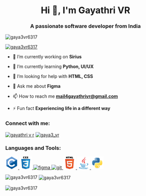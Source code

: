<h1 align="center">Hi 👋, I'm Gayathri VR</h1>
<h3 align="center">A passionate software developer from India</h3>

<p align="left"> <img src="https://komarev.com/ghpvc/?username=gaya3vr6317&label=Profile%20views&color=0e75b6&style=flat" alt="gaya3vr6317" /> </p>

<p align="left"> <a href="https://github.com/ryo-ma/github-profile-trophy"><img src="https://github-profile-trophy.vercel.app/?username=gaya3vr6317" alt="gaya3vr6317" /></a> </p>

- 🔭 I’m currently working on **Sirius**

- 🌱 I’m currently learning **Python, UI/UX**

- 🤝 I’m looking for help with **HTML, CSS**

- 💬 Ask me about **Figma**

- 📫 How to reach me **mail4gayathrivr@gmail.com**

- ⚡ Fun fact **Experiencing life in a different way**

<h3 align="left">Connect with me:</h3>
<p align="left">
<a href="https://linkedin.com/in/gayathri v r" target="blank"><img align="center" src="https://raw.githubusercontent.com/rahuldkjain/github-profile-readme-generator/master/src/images/icons/Social/linked-in-alt.svg" alt="gayathri v r" height="30" width="40" /></a>
<a href="https://instagram.com/gaya3_vr" target="blank"><img align="center" src="https://raw.githubusercontent.com/rahuldkjain/github-profile-readme-generator/master/src/images/icons/Social/instagram.svg" alt="gaya3_vr" height="30" width="40" /></a>
</p>

<h3 align="left">Languages and Tools:</h3>
<p align="left"> <a href="https://www.cprogramming.com/" target="_blank" rel="noreferrer"> <img src="https://raw.githubusercontent.com/devicons/devicon/master/icons/c/c-original.svg" alt="c" width="40" height="40"/> </a> <a href="https://www.w3schools.com/css/" target="_blank" rel="noreferrer"> <img src="https://raw.githubusercontent.com/devicons/devicon/master/icons/css3/css3-original-wordmark.svg" alt="css3" width="40" height="40"/> </a> <a href="https://www.figma.com/" target="_blank" rel="noreferrer"> <img src="https://www.vectorlogo.zone/logos/figma/figma-icon.svg" alt="figma" width="40" height="40"/> </a> <a href="https://git-scm.com/" target="_blank" rel="noreferrer"> <img src="https://www.vectorlogo.zone/logos/git-scm/git-scm-icon.svg" alt="git" width="40" height="40"/> </a> <a href="https://www.w3.org/html/" target="_blank" rel="noreferrer"> <img src="https://raw.githubusercontent.com/devicons/devicon/master/icons/html5/html5-original-wordmark.svg" alt="html5" width="40" height="40"/> </a> <a href="https://www.java.com" target="_blank" rel="noreferrer"> <img src="https://raw.githubusercontent.com/devicons/devicon/master/icons/java/java-original.svg" alt="java" width="40" height="40"/> </a> <a href="https://www.python.org" target="_blank" rel="noreferrer"> <img src="https://raw.githubusercontent.com/devicons/devicon/master/icons/python/python-original.svg" alt="python" width="40" height="40"/> </a> </p>

<p><img align="left" src="https://github-readme-stats.vercel.app/api/top-langs?username=gaya3vr6317&show_icons=true&locale=en&layout=compact" alt="gaya3vr6317" /></p>

<p>&nbsp;<img align="center" src="https://github-readme-stats.vercel.app/api?username=gaya3vr6317&show_icons=true&locale=en" alt="gaya3vr6317" /></p>

<p><img align="center" src="https://github-readme-streak-stats.herokuapp.com/?user=gaya3vr6317&" alt="gaya3vr6317" /></p>
